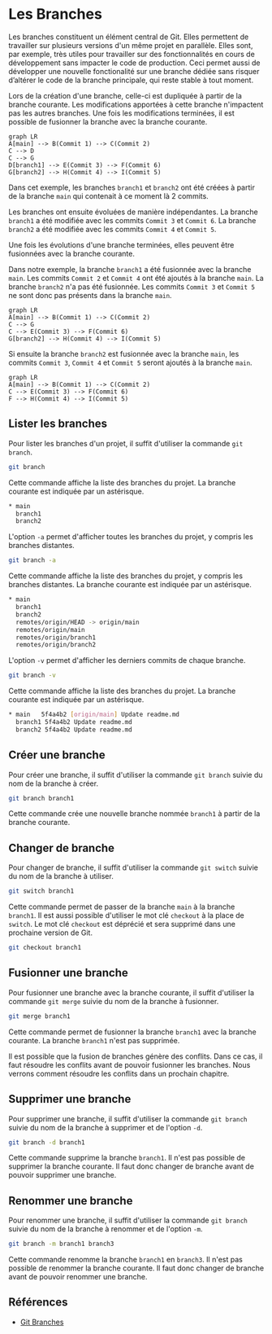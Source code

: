 # Les Branches

Les branches constituent un élément central de Git. Elles permettent de travailler sur plusieurs versions d'un même projet en parallèle. Elles sont, par exemple, très utiles pour travailler sur des fonctionnalités en cours de développement sans impacter le code de production. Ceci permet aussi de développer une nouvelle fonctionalité sur une branche dédiée sans risquer d’altérer le code de la branche principale, qui reste stable à tout moment.

Lors de la création d'une branche, celle-ci est dupliquée à partir de la branche courante. Les modifications apportées à cette branche n'impactent pas les autres branches. Une fois les modifications terminées, il est possible de fusionner la branche avec la branche courante.

```mermaid
graph LR
A[main] --> B(Commit 1) --> C(Commit 2)
C --> D
C --> G
D[branch1] --> E(Commit 3) --> F(Commit 6)
G[branch2] --> H(Commit 4) --> I(Commit 5)
```

Dans cet exemple, les branches `branch1` et `branch2` ont été créées à partir de la branche `main` qui contenait à ce moment là 2 commits. 

Les branches ont ensuite évoluées de manière indépendantes. La branche `branch1` a été modifiée avec les commits `Commit 3` et `Commit 6`. La branche `branch2` a été modifiée avec les commits `Commit 4` et `Commit 5`.


Une fois les évolutions d'une branche terminées, elles peuvent être fusionnées avec la branche courante.

 
Dans notre exemple, la branche `branch1` a été fusionnée avec la branche `main`. Les commits `Commit 2` et `Commit 4` ont été ajoutés à la branche `main`. La branche `branch2` n'a pas été fusionnée. Les commits `Commit 3` et `Commit 5` ne sont donc pas présents dans la branche `main`.

```mermaid
graph LR
A[main] --> B(Commit 1) --> C(Commit 2)
C --> G
C --> E(Commit 3) --> F(Commit 6)
G[branch2] --> H(Commit 4) --> I(Commit 5)
```

Si ensuite la branche `branch2` est fusionnée avec la branche `main`, les commits `Commit 3`, `Commit 4` et `Commit 5` seront ajoutés à la branche `main`.

```mermaid
graph LR
A[main] --> B(Commit 1) --> C(Commit 2)
C --> E(Commit 3) --> F(Commit 6)
F --> H(Commit 4) --> I(Commit 5)
```
## Lister les branches

Pour lister les branches d'un projet, il suffit d'utiliser la commande `git branch`.

```bash
git branch
```

Cette commande affiche la liste des branches du projet. La branche courante est indiquée par un astérisque.

```bash
* main
  branch1
  branch2
```

L'option `-a` permet d'afficher toutes les branches du projet, y compris les branches distantes.

```bash
git branch -a
```

Cette commande affiche la liste des branches du projet, y compris les branches distantes. La branche courante est indiquée par un astérisque.

```bash
* main
  branch1
  branch2
  remotes/origin/HEAD -> origin/main
  remotes/origin/main
  remotes/origin/branch1
  remotes/origin/branch2
```

L'option `-v` permet d'afficher les derniers commits de chaque branche.

```bash
git branch -v
```

Cette commande affiche la liste des branches du projet. La branche courante est indiquée par un astérisque.

```bash
* main   5f4a4b2 [origin/main] Update readme.md
  branch1 5f4a4b2 Update readme.md
  branch2 5f4a4b2 Update readme.md
```

## Créer une branche

Pour créer une branche, il suffit d'utiliser la commande `git branch` suivie du nom de la branche à créer.

```bash
git branch branch1
```

Cette commande crée une nouvelle branche nommée `branch1` à partir de la branche courante.

## Changer de branche

Pour changer de branche, il suffit d'utiliser la commande `git switch` suivie du nom de la branche à utiliser.

```bash
git switch branch1
```

Cette commande permet de passer de la branche `main` à la branche `branch1`. Il est aussi possible d'utiliser le mot clé `checkout` à la place de `switch`. Le mot clé `checkout` est déprécié et sera supprimé dans une prochaine version de Git.

```bash
git checkout branch1
```

## Fusionner une branche

Pour fusionner une branche avec la branche courante, il suffit d'utiliser la commande `git merge` suivie du nom de la branche à fusionner.

```bash
git merge branch1
```

Cette commande permet de fusionner la branche `branch1` avec la branche courante. La branche `branch1` n'est pas supprimée. 

Il est possible que la fusion de branches génère des conflits. Dans ce cas, il faut résoudre les conflits avant de pouvoir fusionner les branches. Nous verrons comment résoudre les conflits dans un prochain chapitre.

## Supprimer une branche

Pour supprimer une branche, il suffit d'utiliser la commande `git branch` suivie du nom de la branche à supprimer et de l'option `-d`.

```bash
git branch -d branch1
```

Cette commande supprime la branche `branch1`. Il n'est pas possible de supprimer la branche courante. Il faut donc changer de branche avant de pouvoir supprimer une branche.

## Renommer une branche

Pour renommer une branche, il suffit d'utiliser la commande `git branch` suivie du nom de la branche à renommer et de l'option `-m`.

```bash
git branch -m branch1 branch3
```

Cette commande renomme la branche `branch1` en `branch3`. Il n'est pas possible de renommer la branche courante. Il faut donc changer de branche avant de pouvoir renommer une branche.

## Références

- [Git Branches](https://git-scm.com/book/en/v2/Git-Branching-Branches-in-a-Nutshell)

